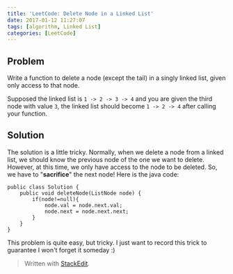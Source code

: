 ```yaml
---
title: 'LeetCode: Delete Node in a Linked List'
date: 2017-01-12 11:27:07
tags: [algorithm, Linked List]
categories: [LeetCode]
---
```


## Problem

Write a function to delete a node (except the tail) in a singly linked list, given only access to that node.

Supposed the linked list is `1 -> 2 -> 3 -> 4` and you are given the third node with value `3`, the linked list should become `1 -> 2 -> 4` after calling your function.

## Solution

The solution is a little tricky. Normally, when we delete a node from a linked list, we should know the previous node of the one we want to delete. However, at this time, we only have access to the node to be deleted. So, we have to "**sacrifice**" the next node! Here is the java code:

```
public class Solution {
    public void deleteNode(ListNode node) {
        if(node!=null){
            node.val = node.next.val;
            node.next = node.next.next;
        }
    }
}
```

This problem is quite easy, but tricky. I just want to record this trick to guarantee I won't forget it someday :)

> Written with [StackEdit](https://stackedit.io/).